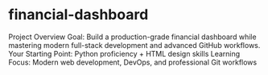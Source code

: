 # financial-dashboard
Project Overview Goal: Build a production-grade financial dashboard while mastering modern full-stack development and advanced GitHub workflows. Your Starting Point: Python proficiency + HTML design skills Learning Focus: Modern web development, DevOps, and professional Git workflows
